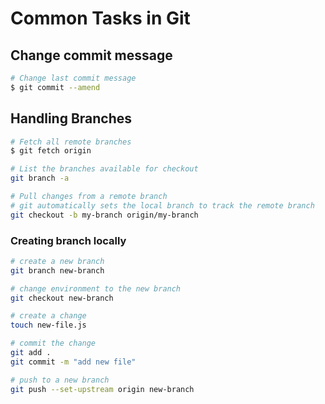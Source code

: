 # Common Tasks in Git

## Change commit message

```sh
# Change last commit message
$ git commit --amend
```

## Handling Branches

```sh
# Fetch all remote branches
$ git fetch origin

# List the branches available for checkout
git branch -a

# Pull changes from a remote branch
# git automatically sets the local branch to track the remote branch
git checkout -b my-branch origin/my-branch
```

### Creating branch locally

```sh
# create a new branch
git branch new-branch

# change environment to the new branch
git checkout new-branch

# create a change
touch new-file.js

# commit the change
git add .
git commit -m "add new file"

# push to a new branch
git push --set-upstream origin new-branch
```
